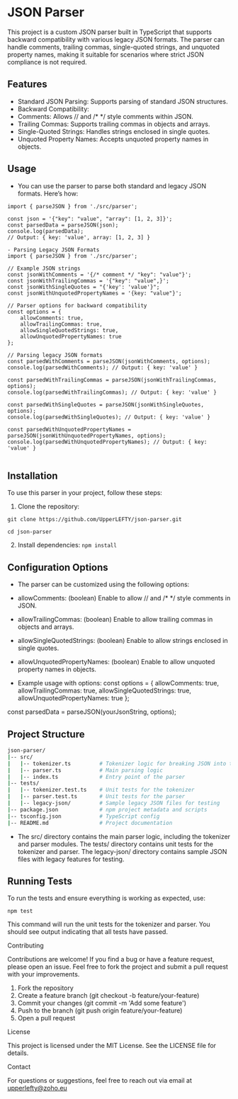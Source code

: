 # JSON Parser

This project is a custom JSON parser built in TypeScript that supports backward compatibility with various legacy JSON formats. The parser can handle comments, trailing commas, single-quoted strings, and unquoted property names, making it suitable for scenarios where strict JSON compliance is not required.

## Features

- Standard JSON Parsing: Supports parsing of standard JSON structures.
- Backward Compatibility:
- Comments: Allows // and /* */ style comments within JSON.
- Trailing Commas: Supports trailing commas in objects and arrays.
- Single-Quoted Strings: Handles strings enclosed in single quotes.
- Unquoted Property Names: Accepts unquoted property names in objects.

## Usage

- You can use the parser to parse both standard and legacy JSON formats. Here’s how:
``` 
import { parseJSON } from './src/parser';

const json = '{"key": "value", "array": [1, 2, 3]}';
const parsedData = parseJSON(json);
console.log(parsedData);
// Output: { key: 'value', array: [1, 2, 3] }

- Parsing Legacy JSON Formats
import { parseJSON } from './src/parser';

// Example JSON strings
const jsonWithComments = '{/* comment */ "key": "value"}';
const jsonWithTrailingCommas = '{"key": "value",}';
const jsonWithSingleQuotes = "{'key': 'value'}";
const jsonWithUnquotedPropertyNames = '{key: "value"}';

// Parser options for backward compatibility
const options = {
    allowComments: true,
    allowTrailingCommas: true,
    allowSingleQuotedStrings: true,
    allowUnquotedPropertyNames: true
};

// Parsing legacy JSON formats
const parsedWithComments = parseJSON(jsonWithComments, options);
console.log(parsedWithComments); // Output: { key: 'value' }

const parsedWithTrailingCommas = parseJSON(jsonWithTrailingCommas, options);
console.log(parsedWithTrailingCommas); // Output: { key: 'value' }

const parsedWithSingleQuotes = parseJSON(jsonWithSingleQuotes, options);
console.log(parsedWithSingleQuotes); // Output: { key: 'value' }

const parsedWithUnquotedPropertyNames = parseJSON(jsonWithUnquotedPropertyNames, options);
console.log(parsedWithUnquotedPropertyNames); // Output: { key: 'value' }
  
```
## Installation

To use this parser in your project, follow these steps:

1. Clone the repository:

`git clone https://github.com/UpperLEFTY/json-parser.git`

`cd json-parser`

2. Install dependencies:
`npm install`

## Configuration Options

- The parser can be customized using the following options:

- allowComments: (boolean) Enable to allow // and /* */ style comments in JSON.
-	allowTrailingCommas: (boolean) Enable to allow trailing commas in objects and arrays.
-	allowSingleQuotedStrings: (boolean) Enable to allow strings enclosed in single quotes.
-	allowUnquotedPropertyNames: (boolean) Enable to allow unquoted property names in objects.

- Example usage with options:
  const options = {
    allowComments: true,
    allowTrailingCommas: true,
    allowSingleQuotedStrings: true,
    allowUnquotedPropertyNames: true
};

const parsedData = parseJSON(yourJsonString, options);

## Project Structure
``` sh
json-parser/
|-- src/
|   |-- tokenizer.ts         # Tokenizer logic for breaking JSON into tokens
|   |-- parser.ts            # Main parsing logic
|   |-- index.ts             # Entry point of the parser
|-- tests/
|   |-- tokenizer.test.ts    # Unit tests for the tokenizer
|   |-- parser.test.ts       # Unit tests for the parser
|   |-- legacy-json/         # Sample legacy JSON files for testing
|-- package.json             # npm project metadata and scripts
|-- tsconfig.json            # TypeScript config
|-- README.md                # Project documentation
```
- The src/ directory contains the main parser logic, including the tokenizer and parser modules. The tests/ directory contains unit tests for the tokenizer and parser. The legacy-json/ directory contains sample JSON files with legacy features for testing.

## Running Tests
To run the tests and ensure everything is working as expected, use:

`npm test`

This command will run the unit tests for the tokenizer and parser. You should see output indicating that all tests have passed.

Contributing

Contributions are welcome! If you find a bug or have a feature request, please open an issue. Feel free to fork the project and submit a pull request with your improvements.

1.	Fork the repository
2.	Create a feature branch (git checkout -b feature/your-feature)
3.	Commit your changes (git commit -m 'Add some feature')
4.	Push to the branch (git push origin feature/your-feature)
5.	Open a pull request

License

This project is licensed under the MIT License. See the LICENSE file for details.

Contact

For questions or suggestions, feel free to reach out via email at upperlefty@zoho.eu
